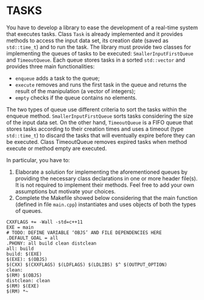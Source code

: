 # TASKS

You have to develop a library to ease the development of a real-time system that executes tasks. Class `Task` is already implemented and it provides methods to access the input data set, its creation date (saved as `std::time_t`) and to run the task. The library must provide two classes for implementing the queues of tasks to be executed: `SmallerInputFirstQueue` and `TimeoutQueue`. Each queue stores tasks in a sorted `std::vector` and provides
three main functionalities:

+ `enqueue` adds a task to the queue;
+ `execute` removes and runs the first task in the queue and returns the result of the manipulation (a vector of integers);
+ `empty` checks if the queue contains no elements.

The two types of queue use different criteria to sort the tasks within the enqueue method. `SmallerInputFirstQueue` sorts tasks considering the size of the input data set. On the other hand, `TimeoutQueue` is a FIFO queue that stores tasks according to their creation times and uses a timeout (type `std::time_t`) to discard the tasks that will eventually expire before they can be executed. Class TimeoutQueue removes expired tasks when method execute or method empty are executed.

In particular, you have to:
1. Elaborate a solution for implementing the aforementioned queues by providing the necessary class declarations in one or more header file(s). It is not required to implement their methods. Feel free to add your own assumptions but motivate your choices.
2. Complete the Makefile showed below considering that the main function (defined in file `main.cpp`) instantiates and uses objects of both the types of queues.

```make
CXXFLAGS += -Wall -std=c++11
EXE = main
# TODO: DEFINE VARIABLE ‘OBJS’ AND FILE DEPENDENCIES HERE
.DEFAULT_GOAL = all
.PHONY: all build clean distclean
all: build
build: $(EXE)
$(EXE): $(OBJS)
$(CXX) $(CXXFLAGS) $(LDFLAGS) $(LDLIBS) $^ $(OUTPUT_OPTION)
clean:
$(RM) $(OBJS)
distclean: clean
$(RM) $(EXE)
$(RM) *~
```